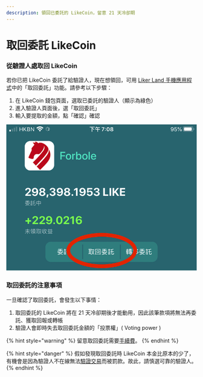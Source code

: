```yaml
---
description: 領回已委託的 LikeCoin，留意 21 天冷卻期
---
```


# 取回委託 LikeCoin

### 從驗證人處取回 LikeCoin

若你已把 LikeCoin 委託了給驗證人，現在想領回，可用 [Liker Land 手機應用程式](https://liker.land/getapp)中的「取回委託」功能。請參考以下步驟：

1. 在 LikeCoin 錢包頁面，選取已委託的驗證人（顯示為綠色）
2. 進入驗證人頁面後，選「取回委託」
3. 輸入要提取的金額，點「確認」確認

![](../../.gitbook/assets/img_2328.jpg)

### 取回委託的注意事項

一旦確認了取回委託，會發生以下事情：

1. 取回委託的 LikeCoin 將在 21 天冷卻期後才能動用，因此該筆款項將無法再委託、獲取回報或轉帳
2. 驗證人會即時失去取回委託金額的「投票權」\( Voting power \)

{% hint style="warning" %}
留意取回委託需要[手續費](https://docs.like.co/v/zh/guides/wallet/transaction-fee)。
{% endhint %}

{% hint style="danger" %}
假如發現取回委託時 LikeCoin 本金比原本的少了，有機會是因為驗證人不在線無法[驗證交易](https://docs.like.co/v/zh/dapps/background#9e68)而被罰款。故此，請慎選可靠的驗證人。
{% endhint %}

